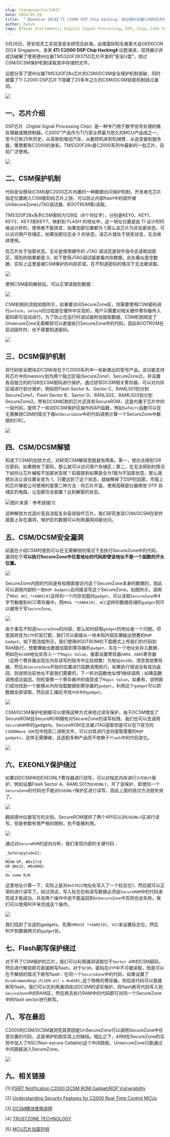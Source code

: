 ```yaml
---
slug: tiangongarticle032
date: 2024-05-29
title:  "【GeekCon 2024】TI C2000 DSP Chip Hacking: 绕过德州仪器C2000芯片的CSM/DCSM安全保护机制"
author: ha1vk
tags: [Texas Instruments, Digital Signal Processing, DSP, Chip, Code Security Module, CSM, Dual Code Security Module, DCSM, GeekCon]
---
```



5月26日，奇安信天工实验室安全研究员赵海，出席国际知名极客大会GEEKCON 2024 Singapore，发表 **《TI C2000 DSP Chip Hacking》** 议题演讲，现场展示并成功破解了使用德州仪器TMS320F28375D芯片开发的"安全U盘"，绕过CSM/DCSM保护机制读取其中存储的文件。

议题分享了德州仪器TMS320F28x芯片的CSM/DCSM安全保护机制突破，同时披露了TI C2000 DSP芯片下隐藏了20多年之久的CSM/DCSM锁密机制绕过漏洞。

 ![](/attachments/2024-05-29-geekcon-2024ti-c2000-dsp-chip-hacking-c2000csmdcsm/9a16bc64-5dcd-4d79-b787-e009ccd35cb8.jpeg)

<!-- truncate -->

## 一、芯片介绍

DSP芯片（Digital Signal Processing Chip）是一种专门用于数字信号处理的微处理器或微控制器。C2000™产品作为TI乃至业界最为悠久的MCU产品线之一，至今已有25年历史，从高铁到电动汽车、从数控机床到机械臂、从逆变器到服务器，哪里都有C2000的身影。TMS320F28x是C2000系列中最新的一批芯片，目前广泛使用。

 ![](/attachments/2024-05-29-geekcon-2024ti-c2000-dsp-chip-hacking-c2000csmdcsm/e198d810-dfa5-4eaf-a4da-5b3e76a6647c.png)

## 二、CSM保护机制

代码安全模块(CSM)是C2000芯片内置的一种数据访问保护机制，开发者在芯片指定位置刷入CSM密码给芯片上锁，可以防止内部flash中的固件被UnSecureZone(JTAG调试器、BOOTROM等)读取。

TMS320F28x系列CSM密码为128位（8个16位字），分别是KEY0、KEY1、KEY2、KEY3到KEY7，映射到 FLASH 的地址中，这一地址位置是由 TI 设计的时候设计好的，使用者不能改变，如果加密位置都为 1,那么该芯片为非加密状态，可以访问用户存储区，如果加密位在全 0 的状态，该芯片就处于锁死状态，无法继续使用。

在芯片处于加密状态，无论是使用硬件的 JTAG 调试还是软件指令去读取加密区，得到的结果都是 0。如下使用JTAG调试器查看内存数据，此处看似是空数据，实际上这里是被CSM保护的内存区域，在不知道密码的情况下无法被读取。

 ![](/attachments/2024-05-29-geekcon-2024ti-c2000-dsp-chip-hacking-c2000csmdcsm/7e9c7a6b-1692-4ea3-82ac-2305872a5ff9.png)

使用CSM密码解锁后，可以正常读取到数据：

 ![](/attachments/2024-05-29-geekcon-2024ti-c2000-dsp-chip-hacking-c2000csmdcsm/954c8720-8b19-47da-96d8-01b300e2af27.png)

CSM机制的流程如图所示，如果要访问SecureZone区，则需要使用CSM密码进行`unlock`，`unlock`的过程是在硬件中实现的，用户只需要对相关硬件寄存器传入密码即可自动进行。为了防止在运行时调试器附加提取数据，CSM机制规定了UnsecureZone无需解锁可以直接执行SecureZone中的代码，因此BOOTROM在启动固件时，也不需要知道密码。

 ![](/attachments/2024-05-29-geekcon-2024ti-c2000-dsp-chip-hacking-c2000csmdcsm/3b29b3f5-14e0-4af2-bec4-a364889c591c.png)

## 三、DCSM保护机制

双代码安全模块(DCSM)存在于C2000系列中一些新推出的型号产品，该功能支持将芯片中的memory划为两个独立区域(SecureZone1、SecureZone2)，并设置各自独立的的128位CSM密码进行保护。通过烧写DCSM相关寄存器，可以对内存区域进行划分保护，例如将Flash Sector A、Sector C、RAMLS01划分到SecureZone1，Flash Sector B、Sector D、RANLS02、RAMLS03划分到SecureZone2。带有DCSM机制的芯片还具有SecureROM，这是内置于芯片中的一段代码，提供了一些对DCSM保护区操作的API函数，例如`SafeCrc`函数可以在无需解锁CSM的情况下被`UnSecureZone`中的代码调用计算一个SecureZone中数据的CRC。

 ![](/attachments/2024-05-29-geekcon-2024ti-c2000-dsp-chip-hacking-c2000csmdcsm/9fad79f9-c251-4c3d-ab4e-af32fe053f2c.png)

## 四、CSM/DCSM解锁

知道了CSM的加锁方式，对研究CSM解锁思路就有两条。第一，想办法得到128位密码，如果拥有了密码，那么就可以访问用户存储区；第二，在无法得到的情况下如何让芯片编程不加密状态呢？前面提到如果是全为1就为不加密状态，那么就想办法让该位置全变为 1，只要达到了这个状态，就破解掉了DSP的加密。市面上的芯片解密公司使用的是第二种方法：将芯片开盖，使用高精密仪器修改 OTP 存储区的电路，让加密位全部置 1 达到解密的状态。

 ![图片来源：参考链接\[1\]](/attachments/2024-05-29-geekcon-2024ti-c2000-dsp-chip-hacking-c2000csmdcsm/f8dab45b-f44b-4231-97ef-8d17f9935e86.png)

这种解锁方式造价高且流程复杂容易毁坏芯片。我们研究发现CSM/DCSM在软件层面上存在漏洞，保护区的数据可以利用漏洞间接访问。

## 五、CSM/DCSM安全漏洞

前面在介绍CSM时提到可以在无需解锁的情况下去执行SecureZone中的代码，漏洞在于**可以执行SecureZone中任意地址的代码即使该地址不是一个函数的开头位置。**

 ![](/attachments/2024-05-29-geekcon-2024ti-c2000-dsp-chip-hacking-c2000csmdcsm/d6d9304c-7c53-40b1-86d6-62b98ac25f5c.png)

SecureZone内部的代码是有权限直接访问这个SecureZone本身的数据的，因此可以调用内部的一些`ROP Gadgets`去间接读写这个SecureZone。如图所示，调用了`MOVL ACC,*+XAR5[0]`这样的一个内存加载的`gadget`，可以读取`SecureZone`中4字节数据到ACC寄存器中。而`MOVL *+XAR4[0], ACC`这样的数据存储的`gadget`则可以被用于写`SecureZone`。

 ![](/attachments/2024-05-29-geekcon-2024ti-c2000-dsp-chip-hacking-c2000csmdcsm/6d819ab8-c911-4959-ac2a-ed474ec9faf9.png)

由于事先不知道`SecureZone`的内容，那么如何获取`gadget`的地址是一个问题。将思路转变为`CTF`的盲打题，我们可以直接从一块未知内容区爆破出想要的`ROP Gadget`。如下图流程所示，我们使用BOOTROM的下载模式上传我们的代码到RAM执行，想要爆破出数据加载到寄存器的`gadget`，先在一个地址处存入数据，例如在`0x100`地址处存入一个`Magic Value`，接着设置寄存器`XAR4、XAR5`寄存器（这两个寄存器出现在内存读写的指令中比较频繁）为地址`0x100`，清空其他寄存器，然后从`SecureZone`开始的位置进行函数调用执行，如果执行错误没有成功返回，则说明当前地址不是我们需要的，下一轮对函数地址增1继续调用；如果函数调用成功返回，则检查哪一个寄存器中的值变成了`Magic Value`，如果有，说明我们成功找到一个能够从内存加载数据到寄存器的`gadget`，利用这个`gadget`可以把数据全部读取，然后反汇编后寻找`内存写的gadget`。

 ![](/attachments/2024-05-29-geekcon-2024ti-c2000-dsp-chip-hacking-c2000csmdcsm/c3899282-7c67-4520-8d46-3dbeab513b43.png)

CSM/DCSM保护机制都可以使用这种方式来绕过读写保护，由于DCSM增加了SecureROM且SecureROM拥有对SecureZone的读写权限，我们也可以去调用`SecureROM`中的gadgets。SecureROM无法被JTAG提取但是可以在TI官方的`C2000Wave SDK`包中找到二进制文件，可以对其进行逆向提取需要的`ROP gadgets`，这样无需爆破，且适配多种产品而不依赖于`flash`中的代码变化。

 ![](/attachments/2024-05-29-geekcon-2024ti-c2000-dsp-chip-hacking-c2000csmdcsm/e4672d3f-c841-46df-b332-eccf59b9903c.png)

## 六、EXEONLY保护绕过

如果对DCSM中的EXEONLY寄存器进行烧写，可以对指定内存进行`只可执行`保护，例如设置Flash Sector A、RAMLS01为`EXEONLY`，开了该保护，即使同一个`SecureZone`的代码也不能对`EXEONLY`保护区进行读写，因此上面的绕过方法就失效了。

 ![](/attachments/2024-05-29-geekcon-2024ti-c2000-dsp-chip-hacking-c2000csmdcsm/1bf6628f-7506-4291-8300-7616f0ece8e1.png)

翻阅德州仪器官方的文档，SecureROM提供了两个API可以对`EXEONLY`区进行读写，但是参数有很严格的限制，也不能被利用。

 ![](/attachments/2024-05-29-geekcon-2024ti-c2000-dsp-chip-hacking-c2000csmdcsm/fb460445-5542-4a5e-91f1-1d87d61d97ae.png)

通过对`SecureROM`的逆向分析，我们发现内部的关键代码：

```markup
_SafeCopyCodeZ1:
...
MOVW DP, #0x17c0
OR @0x22, #0x0001
...
do some R/W
```

这里地址计算一下，实际上是对`0x5f022`地址处写入了一个标志位1，然后就可以正常的进行读写了。经过测试，写入标志位和读写数据必须由`SecureROM`中的代码来完成才能成功，并且两个操作中途不能返回到`UnSecureZone`中否则也会失败。我们可以使用ROP来完成这个操作。

 ![](/attachments/2024-05-29-geekcon-2024ti-c2000-dsp-chip-hacking-c2000csmdcsm/4601ee52-5d75-4dad-b661-7481a9240423.png)

我们找到了合适的gadgets，先用`VMOV32 *+XAR5[0], VCC`来设置标志位，然后ROP到数据拷贝的`gadget`处。

## 七、Flash刷写保护绕过

对于开了CSM保护的芯片，我们可以利用漏洞读取位于`Sector A`中的CSM密码，然后进行解锁即可直接刷写flash。对于`DCSM`，密码在`OTP`中不可被读取，但是可以在不解锁的情况下刷写flash：在同一个`SecureZone`中的代码，如果设置了`DcsmCommonRegs.FLSEM.all = 0xA501;`这个特殊的寄存器，则后续代码可以直接刷写flash。我们可以先利用漏洞绕过DCSM的读写保护，将flash刷写代码写入到`SecureZone`中的RAM区，然后再去执行RAM中的代码即可对同一个SecureZone中的flash sector进行刷写。

## 八、写在最后

C2000的CSM/DCSM漏洞究其原因是UnSecureZone可以调用SecureZone中任意位置的代码，这是保护机制实现上的缺陷。相比之下，ARM在SecureZone的实现中加入了NSC(Non-secure Callable)这个中间跳板，UnsecureZone只能通过中间跳板进入SecureZone。

 ![](/attachments/2024-05-29-geekcon-2024ti-c2000-dsp-chip-hacking-c2000csmdcsm/16161ec8-c748-4f75-83f7-2eaa1a137999.png)

## 九、相关链接

\[1\] [PSIRT Notification C2000 DCSM ROM Gadget/ROP Vulnerability](https://www.ti.com/lit/ca/swra800/swra800.pdf)

\[2\] [Understanding Security Features for C2000 Real-Time Control MCUs](https://www.ti.com/lit/ab/swpb019d/swpb019d.pdf)

\[3\] [DCSM模块使用说明](https://e2echina.ti.com/blogs_/b/the_process/posts/dcsm)

\[4\] [TRUSTZONE TECHNOLOGY](https://community.nxp.com/pwmxy87654/attachments/pwmxy87654/lpc/39306/1/04_LPC5500_TrustZone_v1.4.pdf)

\[5\] [MCU芯片加密历程](http://www.51hei.com/bbs/dpj-108061-1.html)
